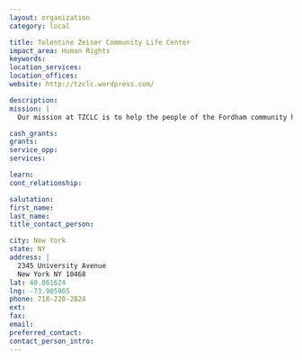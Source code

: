```yaml
---
layout: organization
category: local

title: Tolentine Zeiser Community Life Center
impact_area: Human Rights
keywords: 
location_services: 
location_offices: 
website: http://tzclc.wordpress.com/

description: 
mission: |
  Our mission at TZCLC is to help the people of the Fordham community help themselves through a variety of social services, including: immigration services, ESL classes, childcare and interactive after-school programs, effective curriculum and programming for day-care children, services for homeless women and their children, and victims of HIV/AIDS in the area.

cash_grants: 
grants: 
service_opp: 
services: 

learn: 
cont_relationship: 

salutation: 
first_name: 
last_name: 
title_contact_person: 

city: New York
state: NY
address: |
  2345 University Avenue  
  New York NY 10468
lat: 40.861624
lng: -73.905965
phone: 718-220-2824
ext: 
fax: 
email: 
preferred_contact: 
contact_person_intro: 
---
```

